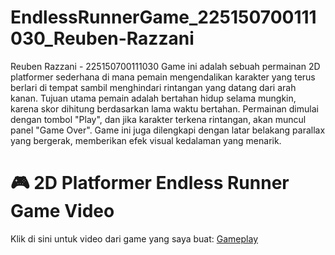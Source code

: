 # EndlessRunnerGame_225150700111030_Reuben-Razzani
Reuben Razzani - 225150700111030
Game ini adalah sebuah permainan 2D platformer sederhana di mana pemain mengendalikan karakter yang terus berlari di tempat sambil menghindari rintangan yang datang dari arah kanan. Tujuan utama pemain adalah bertahan hidup selama mungkin, karena skor dihitung berdasarkan lama waktu bertahan. Permainan dimulai dengan tombol "Play", dan jika karakter terkena rintangan, akan muncul panel "Game Over". Game ini juga dilengkapi dengan latar belakang parallax yang bergerak, memberikan efek visual kedalaman yang menarik.

# 🎮 2D Platformer Endless Runner Game Video
Klik di sini untuk video dari game yang saya buat: [Gameplay](https://drive.google.com/drive/folders/14AZTd_9kuzaHE6EukdcayHTlDOgy7iri?usp=sharing)  
